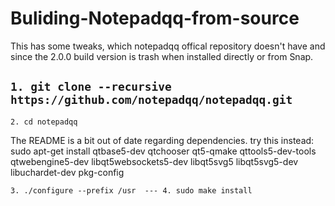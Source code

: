 # Buliding-Notepadqq-from-source
This has some tweaks, which notepadqq offical repository doesn't have and since the 2.0.0 build version is trash when installed directly or from Snap.


``1. git clone --recursive https://github.com/notepadqq/notepadqq.git``
---
``2. cd notepadqq``

The README is a bit out of date regarding dependencies. try this instead:
sudo apt-get install qtbase5-dev qtchooser qt5-qmake qttools5-dev-tools qtwebengine5-dev libqt5websockets5-dev libqt5svg5 libqt5svg5-dev libuchardet-dev pkg-config

``3. ./configure --prefix /usr  ---
4. sudo make install``
